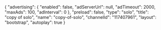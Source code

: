 {
    "advertising": {
        "enabled": false,
        "adServerUrl": null,
        "adTimeout": 2000,
        "maxAds": 100,
        "adInterval": 0
    },
    "preload": false,
    "type": "solo",
    "title": "copy of solo",
    "name": "copy-of-solo",
    "channelId": "117407961",
    "layout": "bootstrap",
    "autoplay": true
}